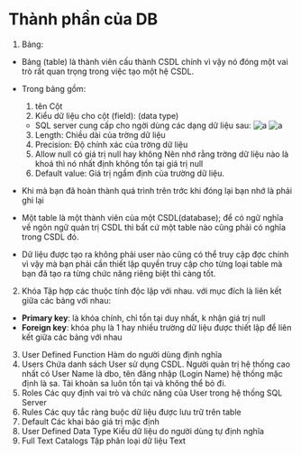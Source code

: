 # Thành phần của DB
1. Bảng:
- Bảng (table) là thành viên cấu thành CSDL chính vì vậy nó đóng một vai trò rất quan trọng trong việc tạo một hệ CSDL.
- Trong bảng gồm:
  1. tên Cột 
  2. Kiểu dữ liệu cho cột (field): (data type)
  - SQL server cung cấp cho ngời dùng các dạng dữ liệu sau:
  ![a](https://f5-zpcloud.zdn.vn/5311175414108150694/2bec9e7a0169cb379278.jpg)
  ![a](https://f5-zpcloud.zdn.vn/110246382714345189/38eb0b78966b5c35057a.jpg)
  3. Length: Chiều dài của trờng dữ liệu
  4. Precision: Độ chính xác của trờng dữ liệu
  5. Allow null có giá trị null hay không
  Nên nhớ rằng trờng dữ liệu nào là khoá thì nó nhất định không tồn tại giá trị null
  6. Default value: Giá trị ngầm định của trường dữ liệu.

- Khi mà bạn đã hoàn thành quá trình trên trớc khi đóng lại bạn nhớ là phải ghi lại
- Một table là một thành viên của một CSDL(database); để có ngữ nghĩa về ngôn ngữ quản trị CSDL thì bất cứ một table nào cũng phải có nghĩa trong CSDL đó.
- Dữ liệu được tạo ra không phải user nào cũng có thể truy cập đợc chính vì vậy mà bạn phải cần thiết lập quyền truy cập cho từng loại table mà bạn đã tạo ra từng chức năng riêng biệt thì càng tốt.

2. Khóa 
Tập hợp các thuộc tính độc lập với nhau. với mục đích là liên kết giữa các bảng với nhau:
- **Primary key**: là khóa chính, chỉ tồn tại duy nhất, k nhận giá trị null
- **Foreign key**: khóa phụ là 1 hay nhiều trường dữ liệu được thiết lập để liên kết giữa các bảng với nhau

3. User Defined Function
Hàm do người dùng định nghĩa
4. Users
Chứa danh sách User sử dụng CSDL. Người quản trị hệ thống cao nhất có User Name là dbo, tên đăng nhập (Login Name) hệ thống mặc định là sa. Tài khoản sa luôn tồn tại và không thể bỏ đi. 
5. Roles
Các quy định vai trò và chức năng của User trong hệ thống SQL Server
6. Rules
Các quy tắc ràng buộc dữ liệu được lưu trữ trên table
7. Default
Các khai báo giá trị mặc định
8. User Defined Data Type
Kiểu dữ liệu do người dùng tự định nghĩa
9. Full Text Catalogs
Tập phân loại dữ liệu Text